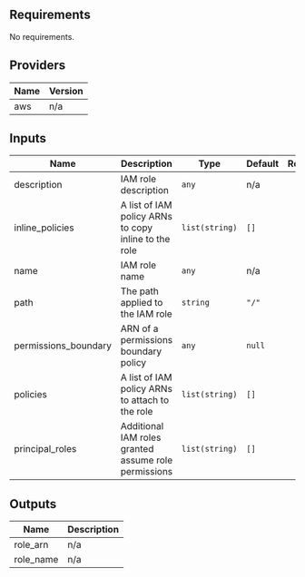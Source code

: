 ## Requirements

No requirements.

## Providers

| Name | Version |
|------|---------|
| aws | n/a |

## Inputs

| Name | Description | Type | Default | Required |
|------|-------------|------|---------|:--------:|
| description | IAM role description | `any` | n/a | yes |
| inline\_policies | A list of IAM policy ARNs to copy inline to the role | `list(string)` | `[]` | no |
| name | IAM role name | `any` | n/a | yes |
| path | The path applied to the IAM role | `string` | `"/"` | no |
| permissions\_boundary | ARN of a permissions boundary policy | `any` | `null` | no |
| policies | A list of IAM policy ARNs to attach to the role | `list(string)` | `[]` | no |
| principal\_roles | Additional IAM roles granted assume role permissions | `list(string)` | `[]` | no |

## Outputs

| Name | Description |
|------|-------------|
| role\_arn | n/a |
| role\_name | n/a |

